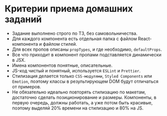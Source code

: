 # Критерии приема домашних заданий

- Задание выполнено строго по ТЗ, без самовольничества.
- Для каждого компонента есть отдельная папка с файлом React-компонента и файлом
  стилей.
- Для всех пропов описаны `propTypes`, и где необходимо, `defaultProps`.
- Все что приходит в компонент пропами подставляется динамически в JSX.
- Имена компонентов понятные, описательные.
- JS-код чистый и понятный, используется `ESLint` и `Prettier`.
- Стилизация делается только `CSS-модулями`, `Styled Components` или `Emotion`,
  поэтому классы в результирующем DOM будут отличаться от примеров.
- Не обязательно идеально повторять стилизацию по макетам, достаточно сделать
  позиционирование и размеры. Компоненты, в первую очередь, должны работать, а
  уже потом быть красивые, поэтому выделяй 20% времени на стилизацию и 80% на
  JS.
